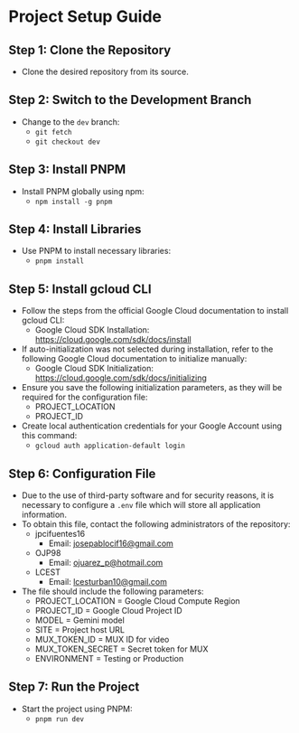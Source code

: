 # Project Setup Guide

## Step 1: Clone the Repository
- Clone the desired repository from its source.
  
## Step 2: Switch to the Development Branch
- Change to the `dev` branch:
  - `git fetch`
  - `git checkout dev`

## Step 3: Install PNPM
- Install PNPM globally using npm:
  - `npm install -g pnpm`

## Step 4: Install Libraries
- Use PNPM to install necessary libraries:
  - `pnpm install`

## Step 5: Install gcloud CLI
- Follow the steps from the official Google Cloud documentation to install gcloud CLI:
  - Google Cloud SDK Installation: https://cloud.google.com/sdk/docs/install
- If auto-initialization was not selected during installation, refer to the following Google Cloud documentation to initialize manually:
  - Google Cloud SDK Initialization: https://cloud.google.com/sdk/docs/initializing
- Ensure you save the following initialization parameters, as they will be required for the configuration file:
  - PROJECT_LOCATION
  - PROJECT_ID
- Create local authentication credentials for your Google Account using this command:
  - `gcloud auth application-default login`

## Step 6: Configuration File
- Due to the use of third-party software and for security reasons, it is necessary to configure a `.env` file which will store all application information.
- To obtain this file, contact the following administrators of the repository:
  - jpcifuentes16
    - Email: josepablocif16@gmail.com
  - OJP98
    - Email: ojuarez_p@hotmail.com
  - LCEST
    - Email: lcesturban10@gmail.com
- The file should include the following parameters:
  - PROJECT_LOCATION = Google Cloud Compute Region
  - PROJECT_ID = Google Cloud Project ID
  - MODEL = Gemini model
  - SITE = Project host URL
  - MUX_TOKEN_ID = MUX ID for video
  - MUX_TOKEN_SECRET = Secret token for MUX
  - ENVIRONMENT = Testing or Production

## Step 7: Run the Project
- Start the project using PNPM:
  - `pnpm run dev`
